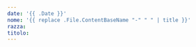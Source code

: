 ```yaml
---
date: '{{ .Date }}'
nome: '{{ replace .File.ContentBaseName "-" " " | title }}'
razza:
titolo:
---
```

